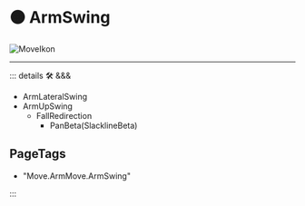 # 🟠 <move>ArmSwing</move>

![MoveIkon](/Move/Move_Ikon.png)

---

<!-- =================================================== -->
<!-- =================================================== -->
<!-- =================================================== -->
<!-- =================================================== -->
<!-- =================================================== -->
::: details 🛠 <dev>&&&</dev>

- ArmLateralSwing
- ArmUpSwing
    - FallRedirection
        - PanBeta(SlacklineBeta)

<h2>PageTags</h2>

- "Move.ArmMove.ArmSwing"

:::
